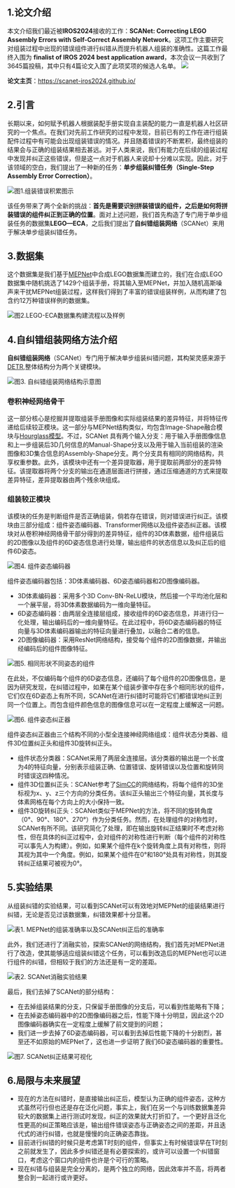 ## 1.论文介绍
本文介绍我们最近被**IROS2024**接收的工作：**SCANet: Correcting LEGO Assembly Errors with Self-Correct Assembly Network**。这项工作主要研究对组装过程中出现的错误组件进行纠错从而提升机器人组装的准确性。这篇工作最终入围为 **finalist of IROS 2024 best application award**，本次会议一共收到了3645篇投稿，其中只有4篇论文入围了此项奖项的候选人名单。
![](./picture1.png)

**论文主页**：https://scanet-iros2024.github.io/


## 2.引言
长期以来，如何赋予机器人根据装配手册实现自主装配的能力一直是机器人社区研究的一个焦点。在我们对先前工作研究的过程中发现，目前已有的工作在进行组装配件过程中有可能会出现组装错误的情况。并且随着错误的不断累积，最终组装的结果会与正确的组装结果相去甚远。对于人类来说，我们有能力在后续的组装过程中发现并纠正这些错误，但是这一点对于机器人来说却十分难以实现。因此，对于该领域的空白，我们提出了一种新的任务：**单步组装纠错任务（Single-Step Assembly Error Correction）**。

![图1.组装错误积累图示](./picture2.png)

该任务带来了两个全新的挑战：**首先是需要识别拼装错误的组件，之后是如何将拼装错误的组件纠正到正确的位置**。面对上述问题，我们首先构造了专门用于单步组装任务的数据集**LEGO—ECA**，之后我们提出了**自纠错组装网络**（SCANet）来用于解决单步组装纠错任务。

## 3.数据集
这个数据集是我们基于[MEPNet](https://arxiv.org/abs/2207.12572 "Translating a Visual LEGO Manual to a Machine-Executable Plan. ECCV, 2022")中合成LEGO数据集而建立的，我们在合成LEGO数据集中随机挑选了1429个组装手册，将其输入至MEPNet，并加入随机高斯噪声来干扰MEPNet组装过程，这样我们得到了丰富的错误组装样例，从而构建了包含约12万种错误样例的数据集。

![图2.LEGO-ECA数据集构建流程以及样例](./picture3.png)

## 4.自纠错组装网络方法介绍
**自纠错组装网络**（SCANet）专门用于解决单步组装纠错问题，其构架灵感来源于[DETR](https://arxiv.org/abs/2005.12872 "End-to-End Object Detection with Transformers. ECCV, 2020"),整体结构分为两个关键模块。

![图3. 自纠错组装网络结构示意图](./picture4.png)

### 卷积神经网络骨干
这一部分核心是挖掘并提取组装手册图像和实际组装结果的差异特征，并将特征传递给后续较正模块。这一部分与MEPNet结构类似，均包含Image-Shape融合模块与[Hourglass模型](https://arxiv.org/abs/1603.06937 "Stacked Hourglass Networks for Human Pose Estimation. ECCV, 2016")。不过，SCANet 具有两个输入分支：用于输入手册图像信息和上一步组装后3D几何信息的Manual-Shape分支以及用于输入当前组装的渲染图像和3D集合信息的Assembly-Shape分支。两个分支具有相同的网络结构，共享权重参数。此外，该模块中还有一个差异提取器，用于提取前两部分的差异特征。该提取器将两个分支的输出在通道层面进行拼接，通过压缩通道的方式来提取差异特征，差异提取器由两个残余块组成。

### 组装较正模块
该模块的任务是判断组件是否正确组装，倘若存在错误，则对错误进行纠正。该模块由三部分组成：组件姿态编码器、Transformer网络以及组件姿态纠正器。该模块对从卷积神经网络骨干部分得到的差异特征，组件的3D体素数据，组件组装后的2D图像以及组件的6D姿态信息进行处理，输出组件的状态信息以及纠正后的组件6D姿态。

![图4. 组件姿态编码器](./picture5.png)

组件姿态编码器包括：3D体素编码器、6D姿态编码器和2D图像编码器。
- 3D体素编码器：采用多个3D Conv-BN-ReLU模块，然后接一个平均池化层和一个展平层，将3D体素数据编码为一维向量特征。
- 6D姿态编码器：由两层全连接层组成，接收组件的6D姿态信息，并进行归一化处理，输出编码后的一维向量特征。在此过程中，将6D姿态编码器的特征向量与3D体素编码器输出的特征向量进行叠加，以融合二者的信息。
- 2D图像编码器：采用ResNet网络结构，接受每个组件的2D图像数据，并输出经编码后的组件图像特征。

![图5. 相同形状不同姿态的组件](./picture6.png)

在此处，不仅编码每个组件的6D姿态信息，还编码了每个组件的2D图像信息，是因为研究发现，在纠错过程中，如果在某个组装步骤中存在多个相同形状的组件，它们仅在6D姿态上有所不同，SCANet在进行纠错时可能将它们都错误地纠正到同一个位置上。而包含组件颜色信息的图像信息可以在一定程度上缓解这一问题。

![图6. 组件姿态纠正器](./picture7.png)

组件姿态纠正器由三个结构不同的小型全连接神经网络组成：组件状态分类器、组件3D位置纠正头和组件3D旋转纠正头。
- 组件状态分类器：SCANet采用了两层全连接层。该分类器的输出是一个长度为4的特征向量，分别表示组装正确、位置错误、旋转错误以及位置和旋转同时错误这四种情况。
- 组件3D位置纠正头：SCANet参考了[SimCC](https://arxiv.org/abs/2107.03332 "SimCC: a Simple Coordinate Classification Perspective for Human Pose Estimation. ECCV, 2022")的网络结构，将每个组件的3D坐标视为x、y、z三个方向的分类任务。该纠正头输出三个特征向量，其长度与体素网格在每个方向上的大小保持一致。
- 组件3D旋转纠正头：SCANet类似于MEPNet的方法，将不同的旋转角度（0°、90°、180°、270°）作为分类任务。然而，在处理组件的对称性时，SCANet有所不同。该研究简化了处理，即在输出旋转纠正结果时不考虑对称性，但在具体的纠正过程中，会对组件的对称性进行判断（每个组件的对称性可以事先人为构建）。例如，如果某个组件在k个旋转角度上具有对称性，则将其视为其中一个角度。例如，如果某个组件在0°和180°处具有对称性，则其旋转纠正结果可被视为0°。

## 5.实验结果
从组装纠错的实验结果，可以看到SCANet可以有效地对MEPNet的组装结果进行纠错，无论是否见过该数据集，纠错效果都十分显著。

![表1. MEPNet的组装准确率以及SCANet纠正后的准确率](./picture8.png)

此外，我们还进行了消融实验，探索SCANet的网络结构，我们首先对MEPNet进行了改造，使其能够适应组装纠错这个任务，可以看到改造后的MEPNet也可以进行组件的纠错，但相较于我们的方法还是有一定的差距。

![表2. SCANet消融实验结果](./picture9.png)

最后，我们去掉了SCANet的部分结构：
- 在去掉组装结果的分支，只保留手册图像的分支后，可以看到性能略有下降；
- 在去掉姿态编码器中的2D图像编码器之后，性能下降十分明显，因此这个2D图像编码器确实在一定程度上缓解了前文提到的问题；
- 我们进一步去掉了6D姿态编码器，可以看到去掉后性能下降的十分剧烈，甚至还不如原始的MEPNet了，这也进一步证明了我们6D姿态编码器的重要性。

![图7. SCANet纠正结果可视化](./picture10.png)

## 6.局限与未来展望

- 现在的方法在纠错时，是直接输出纠正后，模型认为正确的组件姿态，这种方式虽然可行但也还是存在泛化问题，事实上，我们在另一个与训练数据集差异较大的数据集上进行测试时发现，纠正的效果就大打折扣了。一个更好且泛化性更高的纠正策略应该是，输出组件错误姿态与正确姿态之间的差距，并且迭代式的进行纠错，也就是慢慢的向正确姿态靠拢。
- 目前进行纠错的时候只是考虑第T时刻的组件，但事实上有时候错误早在T时刻之前就发生了，因此多步纠错还是有必要探索的，或许可以设置一个纠错窗口，考虑这个窗口内的组件也许是个可行的策略。
- 现在纠错与组装是完全分离的，是两个独立的网络，因此效率并不高，将两者整合到一起进行或许更好。


